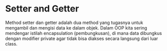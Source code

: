 # Setter and Getter

Method setter dan getter adalah dua method yang tugasnya untuk mengambil dan mengisi data ke dalam objek. Dalam OOP kita sering mendengar istilah encapsulation (pembungkusan), di mana data dibungkus dengan modifier private agar tidak bisa diakses secara langsung dari luar class.
